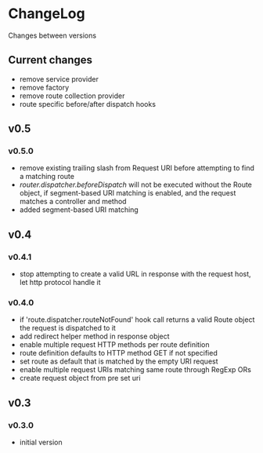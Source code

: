 # ChangeLog

Changes between versions

## Current changes

* remove service provider
* remove factory
* remove route collection provider
* route specific before/after dispatch hooks

## v0.5

### v0.5.0

* remove existing trailing slash from Request URI before attempting to find a matching
route
* *router.dispatcher.beforeDispatch* will not be executed without the Route object,
if segment-based URI matching is enabled, and the request matches a controller and
method
* added segment-based URI matching

## v0.4

### v0.4.1

* stop attempting to create a valid URL in response with the request host, let http
protocol handle it

### v0.4.0

* if 'route.dispatcher.routeNotFound' hook call returns a valid Route object the
request is dispatched to it
* add redirect helper method in response object
* enable multiple request HTTP methods per route definition
* route definition defaults to HTTP method GET if not specified
* set route as default that is matched by the empty URI request
* enable multiple request URIs matching same route through RegExp ORs
* create request object from pre set uri

## v0.3

### v0.3.0

* initial version
